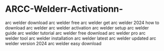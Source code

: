 # ARCC-Welderr-Activationn-
 arc welder download arc welder free arc welder get arc welder 2024 how to download arc welder arc welder activation arc welder setup arc welder guide arc welder tutorial arc welder free download arc welder pro arc welder tool arc welder installation arc welder latest arc welder updated arc welder version 2024 arc welder easy download
